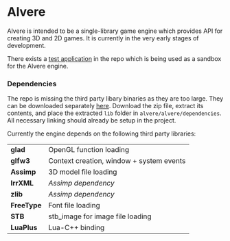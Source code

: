 # Alvere

Alvere is intended to be a single-library game engine which provides API for creating 3D and 2D games. It is currently in the very early stages of development.

There exists a [test application](https://github.com/george-mcdonagh/alvere_engine/tree/master/alvere/alvere_application) in the repo which is being used as a sandbox for the Alvere engine.

### Dependencies

The repo is missing the third party libary binaries as they are too large. They can be downloaded separately [here](https://drive.google.com/uc?id=1jVAdz4ckPYVXvqeiaK1tjmpgNbDu-rFz&export=download). Download the zip file, extract its contents, and place the extracted `lib` folder in `alvere/alvere/dependencies`. All necessary linking should already be setup in the project.

Currently the engine depends on the following third party libraries:

|     |     |
| --- | --- |
| **glad** | OpenGL function loading |
| **glfw3** | Context creation, window + system events |
| **Assimp** | 3D model file loading |
| **IrrXML** | *Assimp dependency* |
| **zlib** | *Assimp dependency* |
| **FreeType** | Font file loading |
| **STB** | stb_image for image file loading |
| **LuaPlus** | Lua-C++ binding |
